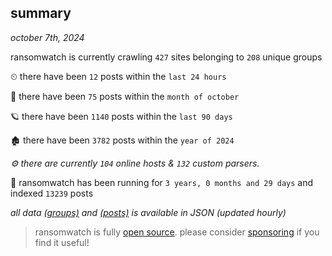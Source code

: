 
## summary
_october 7th, 2024_

ransomwatch is currently crawling `427` sites belonging to `208` unique groups

⏲ there have been `12` posts within the `last 24 hours`

🦈 there have been `75` posts within the `month of october`

🪐 there have been `1140` posts within the `last 90 days`

🏚 there have been `3782` posts within the `year of 2024`

_⚙️ there are currently `104` online hosts & `132` custom parsers._

🦕 ransomwatch has been running for `3 years, 0 months and 29 days` and indexed `13239` posts

_all data  [(groups)](http://ransomwhat.telemetry.ltd/groups) and [(posts)](http://ransomwhat.telemetry.ltd/posts) is available in JSON (updated hourly)_

> ransomwatch is fully [open source](https://github.com/joshhighet/ransomwatch#ransomwatch--). please consider [sponsoring](https://github.com/sponsors/joshhighet) if you find it useful!
